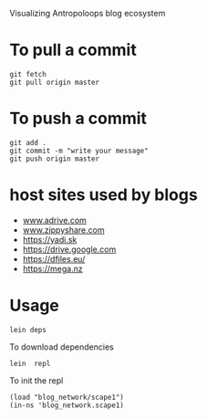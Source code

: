 Visualizing Antropoloops blog ecosystem

# To pull a commit

```
git fetch
git pull origin master
```
# To push a commit

```
git add .
git commit -m "write your message"
git push origin master
```

# host sites used by blogs

- www.adrive.com
- www.zippyshare.com
- https://yadi.sk
- https://drive.google.com
- https://dfiles.eu/
- https://mega.nz


# Usage
```
lein deps
```
To download dependencies
```
lein  repl
```
To init the repl
```
(load "blog_network/scape1")
(in-ns 'blog_network.scape1)
```
